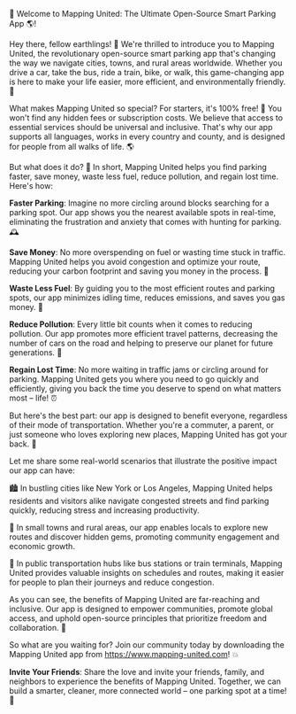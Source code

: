 🚀 Welcome to Mapping United: The Ultimate Open-Source Smart Parking App 🌎!

Hey there, fellow earthlings! 👋 We're thrilled to introduce you to Mapping United, the revolutionary open-source smart parking app that's changing the way we navigate cities, towns, and rural areas worldwide. Whether you drive a car, take the bus, ride a train, bike, or walk, this game-changing app is here to make your life easier, more efficient, and environmentally friendly. 🌟

What makes Mapping United so special? For starters, it's 100% free! 💸 You won't find any hidden fees or subscription costs. We believe that access to essential services should be universal and inclusive. That's why our app supports all languages, works in every country and county, and is designed for people from all walks of life. 🌎

But what does it do? 🤔 In short, Mapping United helps you find parking faster, save money, waste less fuel, reduce pollution, and regain lost time. Here's how:

**Faster Parking**: Imagine no more circling around blocks searching for a parking spot. Our app shows you the nearest available spots in real-time, eliminating the frustration and anxiety that comes with hunting for parking. 🕰️

**Save Money**: No more overspending on fuel or wasting time stuck in traffic. Mapping United helps you avoid congestion and optimize your route, reducing your carbon footprint and saving you money in the process. 💸

**Waste Less Fuel**: By guiding you to the most efficient routes and parking spots, our app minimizes idling time, reduces emissions, and saves you gas money. 🚀

**Reduce Pollution**: Every little bit counts when it comes to reducing pollution. Our app promotes more efficient travel patterns, decreasing the number of cars on the road and helping to preserve our planet for future generations. 🌿

**Regain Lost Time**: No more waiting in traffic jams or circling around for parking. Mapping United gets you where you need to go quickly and efficiently, giving you back the time you deserve to spend on what matters most – life! ⏰

But here's the best part: our app is designed to benefit everyone, regardless of their mode of transportation. Whether you're a commuter, a parent, or just someone who loves exploring new places, Mapping United has got your back. 🙌

Let me share some real-world scenarios that illustrate the positive impact our app can have:

🏙️ In bustling cities like New York or Los Angeles, Mapping United helps residents and visitors alike navigate congested streets and find parking quickly, reducing stress and increasing productivity.

🚂 In small towns and rural areas, our app enables locals to explore new routes and discover hidden gems, promoting community engagement and economic growth.

🚌 In public transportation hubs like bus stations or train terminals, Mapping United provides valuable insights on schedules and routes, making it easier for people to plan their journeys and reduce congestion.

As you can see, the benefits of Mapping United are far-reaching and inclusive. Our app is designed to empower communities, promote global access, and uphold open-source principles that prioritize freedom and collaboration. 🌟

So what are you waiting for? Join our community today by downloading the Mapping United app from https://www.mapping-united.com! 💥

**Invite Your Friends**: Share the love and invite your friends, family, and neighbors to experience the benefits of Mapping United. Together, we can build a smarter, cleaner, more connected world – one parking spot at a time! 🌟